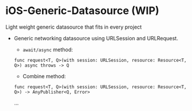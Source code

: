 # iOS-Generic-Datasource (WIP)
Light weight generic datasource that fits in every project

- Generic networking datasource using URLSession and URLRequest.
  - `await/async` method:
  ```
  func request<T, Q>(with session: URLSession, resource: Resource<T, Q>) async throws -> Q
  ```
  - Combine method:
  ```
  func request<T, Q>(with session: URLSession, resource: Resource<T, Q>) -> AnyPublisher<Q, Error>
  ```
  
  ...
